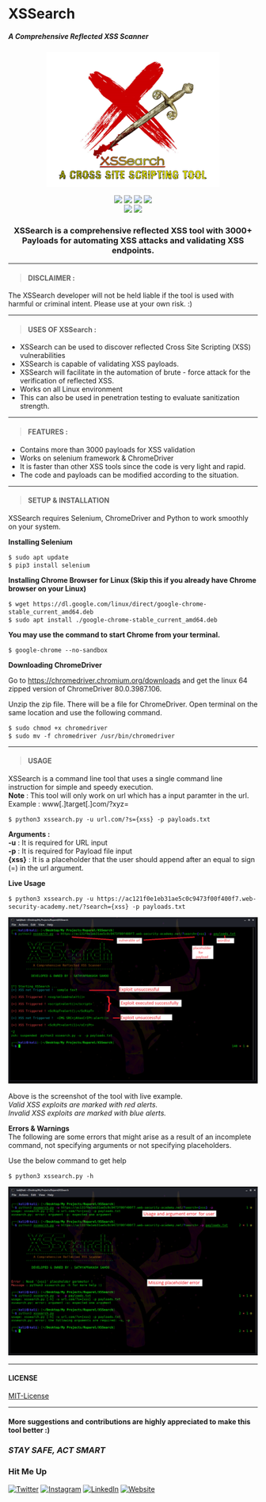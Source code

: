 # XSSearch
##### _A Comprehensive Reflected XSS Scanner_
<p align="center">
  <img  width="350" src="Images/Banner.PNG" />
</p>

<p align="center">
<img src=https://img.shields.io/badge/Made%20with-Python-blue>
<img src=https://img.shields.io/badge/Python-3.7-green>
<img src=https://img.shields.io/badge/Version-1.0-yellowgreen>
<img src=https://img.shields.io/badge/OS-Linux-yellow> <br>
<img src=https://img.shields.io/badge/Framework-Selenium-brightgreen>
<img src=https://img.shields.io/badge/WebDriver-ChromeDriver-blue>
</p>
<p align="center">
    <h3 align="center"> XSSearch is a comprehensive reflected XSS tool with 3000+ Payloads for automating XSS attacks and validating XSS endpoints.  </h3>
</p>

***
>#### DISCLAIMER :

The XSSearch developer will not be held liable if the tool is used with harmful or criminal intent. Please use at your own risk. :)

**** 
>#### USES OF XSSearch :
- XSSearch can be used to discover reflected Cross Site Scripting (XSS) vulnerabilities 
- XSSearch is capable of validating XSS payloads.
- XSSearch will facilitate in the automation of brute - force attack for the verification of reflected XSS.
- Works on all Linux environment
- This can also be used in penetration testing to evaluate sanitization strength.
***
>#### FEATURES :
- Contains more than 3000 payloads for XSS validation
- Works on selenium framework & ChromeDriver
- It is faster than other XSS tools since the code is very light and rapid.
- The code and payloads can be modified according to the situation. 
***
>#### SETUP & INSTALLATION
XSSearch requires Selenium, ChromeDriver and Python to work smoothly on your system.

**Installing Selenium**
```
$ sudo apt update
$ pip3 install selenium
```
**Installing Chrome Browser for Linux (Skip this if you already have Chrome browser on your Linux)**
````
$ wget https://dl.google.com/linux/direct/google-chrome-stable_current_amd64.deb
$ sudo apt install ./google-chrome-stable_current_amd64.deb
````
**You may use the command to start Chrome from your terminal.**
```
$ google-chrome --no-sandbox
```
**Downloading ChromeDriver**

Go to https://chromedriver.chromium.org/downloads and get the linux 64 zipped version of ChromeDriver 80.0.3987.106.

Unzip the zip file. There will be a file for ChromeDriver. Open terminal on the same location and use the following command.
````
$ sudo chmod +x chromedriver
$ sudo mv -f chromedriver /usr/bin/chromedriver
````
***
>#### USAGE
XSSearch is a command line tool that uses a single command line instruction for simple and speedy execution.<br/>
**Note** : This tool will only work on url which has a input paramter in the url. Example : www[.]target[.]com/?xyz=
```
$ python3 xssearch.py -u url.com/?s={xss} -p payloads.txt
```
**Arguments :**<br/>
**-u** : It is required for URL input<br/>
**-p** : It is required for Payload file input<br/>
**{xss}** : It is a placeholder that the user should append after an equal to sign (=) in the url argument.

**Live Usage**
````
$ python3 xssearch.py -u https://ac121f0e1eb31ae5c0c9473f00f400f7.web-security-academy.net/?search={xss} -p payloads.txt
````
<p align="center">
<img src=https://github.com/Encryptor-Sec/XSSearch/blob/main/Images/xssearch.PNG>
</p>

Above is the screenshot of the tool with live example.<br/>
_Valid XSS exploits are marked with red alerts.<br/>
Invalid XSS exploits are marked with blue alerts._

**Errors & Warnings**<br/>
The following are some errors that might arise as a result of an incomplete command, not specifying arguments or not specifying placeholders.<br/>

Use the below command to get help
````
$ python3 xssearch.py -h
````
<p align="center">
<img src=https://github.com/Encryptor-Sec/XSSearch/blob/main/Images/xssearch_warnings.PNG>
</p>

***
#### LICENSE
[MIT-License](LICENSE)
***
#### More suggestions and contributions are highly appreciated to make this tool better :)
### _STAY SAFE, ACT SMART_
### Hit Me Up
[![Twitter ](https://img.shields.io/badge/twitter-%231DA1F2.svg?&style=for-the-badge&logo=twitter&logoColor=white)](https://twitter.com/_encryptor_)
[![Instagram](https://img.shields.io/badge/instagram-%23E4405F.svg?&style=for-the-badge&logo=instagram&logoColor=white)](https://www.instagram.com/xhackerboyy)
[![LinkedIn](https://img.shields.io/badge/LinkedIn-0077B5?style=for-the-badge&logo=linkedin&logoColor=white)](https://www.linkedin.com/in/sathyaprakashsahoo)
[![Website](https://img.shields.io/badge/Website-FF5722?style=for-the-badge&logo=blogger&logoColor=white)](https://www.cyberbuddy.co.in)

